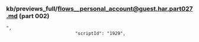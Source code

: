 ### kb/previews_full/flows__personal_account@guest.har.part027.md (part 002)

```md
",
                          "scriptId": "1929",
       
```

```
